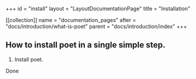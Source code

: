 +++
id = "install"
layout = "LayoutDocumentationPage"
title = "Installation"

[[collection]]
name = "documentation_pages"
after = "docs/introduction/what-is-poet"
parent = "docs/introduction/index"
+++

## How to install poet in a single simple step.

1. Install poet.

Done

